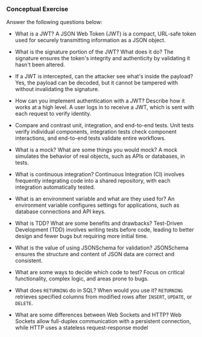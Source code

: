 ### Conceptual Exercise

Answer the following questions below:

- What is a JWT?
  A JSON Web Token (JWT) is a compact, URL-safe token used for securely transmitting information as a JSON object.

- What is the signature portion of the JWT? What does it do?
  The signature ensures the token's integrity and authenticity by validating it hasn't been altered.

- If a JWT is intercepted, can the attacker see what's inside the payload?
  Yes, the payload can be decoded, but it cannot be tampered with without invalidating the signature.

- How can you implement authentication with a JWT? Describe how it works at a high level.
  A user logs in to receive a JWT, which is sent with each request to verify identity.

- Compare and contrast unit, integration, and end-to-end tests.
  Unit tests verify individual components, integration tests check component interactions, and end-to-end tests validate entire workflows.

- What is a mock? What are some things you would mock?
  A mock simulates the behavior of real objects, such as APIs or databases, in tests.

- What is continuous integration?
  Continuous Integration (CI) involves frequently integrating code into a shared repository, with each integration automatically tested.

- What is an environment variable and what are they used for?
  An environment variable configures settings for applications, such as database connections and API keys.

- What is TDD? What are some benefits and drawbacks?
  Test-Driven Development (TDD) involves writing tests before code, leading to better design and fewer bugs but requiring more initial time.

- What is the value of using JSONSchema for validation?
  JSONSchema ensures the structure and content of JSON data are correct and consistent.

- What are some ways to decide which code to test?
  Focus on critical functionality, complex logic, and areas prone to bugs.

- What does `RETURNING` do in SQL? When would you use it?
  `RETURNING` retrieves specified columns from modified rows after `INSERT`, `UPDATE`, or `DELETE`.

- What are some differences between Web Sockets and HTTP?
  Web Sockets allow full-duplex communication with a persistent connection, while HTTP uses a stateless request-response model